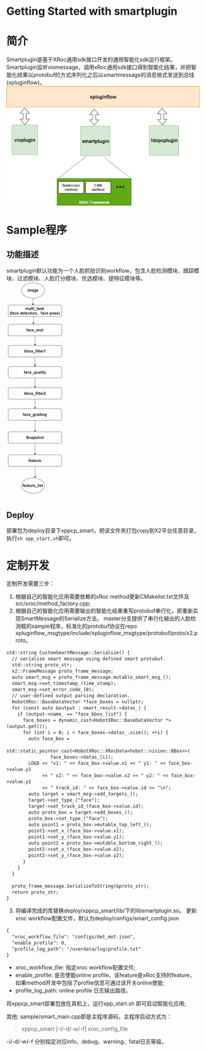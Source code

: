Getting Started with smartplugin
=======

# 简介
Smartplugin是基于XRoc通用sdk接口开发的通用智能化sdk运行框架。
Smartplugin监听viomessage，调用xRoc通用sdk接口得到智能化结果，并把智能化结果以protobuf的方式序列化之后以smartmessage的消息格式发送到总线(xpluginflow)。
![xppcp](docs/images/xppcp.png "xppcp-flow")

# Sample程序
## 功能描述
smartplugin默认功能为一个人脸抓拍识别workflow，包含人脸检测模块、跟踪模块、过滤模块、人脸打分模块、优选模块、提特征模块等。    
![人脸抓拍识别workflow](./docs/images/face_snap_feature.png)  

## Deploy
部署包为deploy目录下xppcp_smart，把该文件夹打包copy到X2平台任意目录，执行`sh xpp_start.sh`即可。

# 定制开发
定制开发需要三步：
1. 根据自己的智能化应用需要依赖的xRoc method更新CMakelist.txt文件及src/xroc/method_factory.cpp;
2. 根据自己的智能化应用需要输出的智能化结果重写protobuf串行化，即重新实现SmartMessage的Serialize方法。
master分支提供了串行化输出的人脸检测框的sample程序，标准化的protobuf协议在repo xpluginflow_msgtype/include/xpluginflow_msgtype/protobuf/proto/x2.proto。
```
std::string CustomSmartMessage::Serialize() {
  // serialize smart message using defined smart protobuf.
  std::string proto_str;
  x2::FrameMessage proto_frame_message;
  auto smart_msg = proto_frame_message.mutable_smart_msg_();
  smart_msg->set_timestamp_(time_stamp);
  smart_msg->set_error_code_(0);
  // user-defined output parsing declaration.
  HobotXRoc::BaseDataVector *face_boxes = nullptr;
  for (const auto &output : smart_result->datas_) {
    if (output->name_ == "face_bbox_list") {
      face_boxes = dynamic_cast<HobotXRoc::BaseDataVector *>(output.get());
      for (int i = 0; i < face_boxes->datas_.size(); ++i) {
        auto face_box =
            std::static_pointer_cast<HobotXRoc::XRocData<hobot::vision::BBox>>(
                face_boxes->datas_[i]);
        LOGD << "x1: " << face_box->value.x1 << " y1: " << face_box->value.y1
             << " x2: " << face_box->value.x2 << " y2: " << face_box->value.y2
             << " track_id: " << face_box->value.id << "\n";
        auto target = smart_msg->add_targets_();
        target->set_type_("face");
        target->set_track_id_(face_box->value.id);
        auto proto_box = target->add_boxes_();
        proto_box->set_type_("face");
        auto point1 = proto_box->mutable_top_left_();
        point1->set_x_(face_box->value.x1);
        point1->set_y_(face_box->value.y1);
        auto point2 = proto_box->mutable_bottom_right_();
        point2->set_x_(face_box->value.x2);
        point2->set_y_(face_box->value.y2);
      }
    }
  }

  proto_frame_message.SerializeToString(&proto_str);
  return proto_str;
}
```

3. 将编译完成的库替换deploy/xppcp_smart/lib/下的libsmartplugin.so。
  更新xroc workflow配置文件，默认为deploy/configs/smart_config.json
  ```
{
    "xroc_workflow_file": "configs/det_mot.json",
    "enable_profile": 0,
    "profile_log_path": "/userdata/log/profile.txt"
}
```

- xroc_workflow_file: 指定xroc workflow配置文件;
- enable_profile: 是否使能online profile，该feature是xRoc支持的feature，如果method开发中包括了profile信息可通过该开关online使能;
- profile_log_path: online profile 日志输出路径。

将xppcp_smart部署包放在真机上，运行xpp_start.sh 即可启动智能化应用;

其他:
sample/smart_main.cpp即是主程序源码，主程序启动方式为：

> xppcp_smart  [-i/-d/-w/-f] xroc_config_file

-i/-d/-w/-f 分别指定对应info、debug、warning、fatal日志等级。

